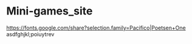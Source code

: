 # Mini-games_site
https://fonts.google.com/share?selection.family=Pacifico|Poetsen+One
asdfghjkl;poiuytrev
